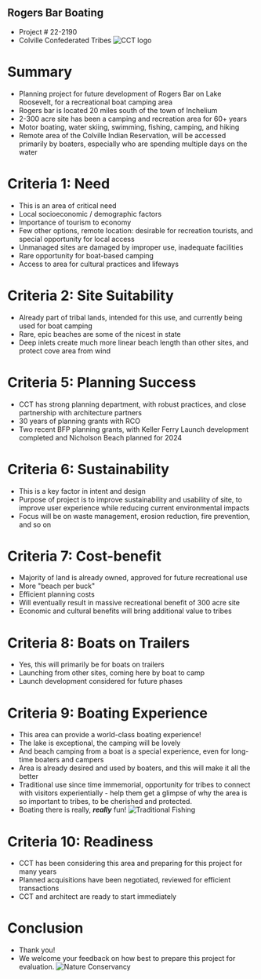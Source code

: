 ## Rogers Bar Boating
- Project # 22-2190
- Colville Confederated Tribes
![CCT logo](https://images.squarespace-cdn.com/content/v1/56a24f7f841aba12ab7ecfa9/1536329572239-NMGXDK5PCLQK2MXNLW0A/Colville_TribalLogoSeal.png)

# Summary
- Planning project for future development of Rogers Bar on Lake Roosevelt, for a recreational boat camping area
- Rogers bar is located 20 miles south of the town of Inchelium
- 2-300 acre site has been a camping and recreation area for 60+ years
- Motor boating, water skiing, swimming, fishing, camping, and hiking
- Remote area of the Colville Indian Reservation, will be accessed primarily by boaters, especially who are spending multiple days on the water

# Criteria 1: Need
- This is an area of critical need
- Local socioeconomic / demographic factors
- Importance of tourism to economy
- Few other options, remote location: desirable for recreation tourists, and special opportunity for local access
- Unmanaged sites are damaged by improper use, inadequate facilities
- Rare opportunity for boat-based camping
- Access to area for cultural practices and lifeways

# Criteria 2: Site Suitability
- Already part of tribal lands, intended for this use, and currently being used for boat camping
- Rare, epic beaches are some of the nicest in state
- Deep inlets create much more linear beach length than other sites, and protect cove area from wind

# Criteria 5: Planning Success
- CCT has strong planning department, with robust practices, and close partnership with architecture partners
- 30 years of planning grants with RCO
- Two recent BFP planning grants, with Keller Ferry Launch development completed and Nicholson Beach planned for 2024

# Criteria 6: Sustainability
- This is a key factor in intent and design
- Purpose of project is to improve sustainability and usability of site, to improve user experience while reducing current environmental impacts
- Focus will be on waste management, erosion reduction, fire prevention, and so on

# Criteria 7: Cost-benefit
- Majority of land is already owned, approved for future recreational use
- More "beach per buck"
- Efficient planning costs
- Will eventually result in massive recreational benefit of 300 acre site
- Economic and cultural benefits will bring additional value to tribes

# Criteria 8: Boats on Trailers
- Yes, this will primarily be for boats on trailers
- Launching from other sites, coming here by boat to camp
- Launch development considered for future phases

# Criteria 9: Boating Experience
- This area can provide a world-class boating experience!
- The lake is exceptional, the camping will be lovely
- And beach camping from a boat is a special experience, even for long-time boaters and campers
- Area is already desired and used by boaters, and this will make it all the better
- Traditional use since time immemorial, opportunity for tribes to connect with visitors experientially - help them get a glimpse of why the area is so important to tribes, to be cherished and protected.
- Boating there is really, ***really*** fun!
![Traditional Fishing](https://bloximages.newyork1.vip.townnews.com/wenatcheeworld.com/content/tncms/assets/v3/editorial/2/c6/2c6dd91a-1aaf-5599-bba9-64eee7e9be44/5cdfa0f19b36c.image.jpg?resize=722%2C500)

# Criteria 10: Readiness
- CCT has been considering this area and preparing for this project for many years
- Planned acquisitions have been negotiated, reviewed for efficient transactions
- CCT and architect are ready to start immediately

# Conclusion
- Thank you!
- We welcome your feedback on how best to prepare this project for evaluation.
![Nature Conservancy](https://natureconservancy-h.assetsadobe.com/is/image/content/dam/tnc/nature/en/photos/Tunk_Creek_Valley_WA_Justin_Haug_Photo.jpg?crop=0%2C599%2C5086%2C2797&wid=4000&hei=2200&scl=1.2715)
